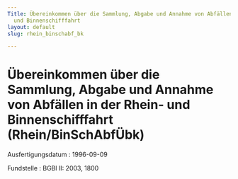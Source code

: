 ```yaml
---
Title: Übereinkommen über die Sammlung, Abgabe und Annahme von Abfällen in der Rhein-
  und Binnenschifffahrt
layout: default
slug: rhein_binschabf_bk

---
```


# Übereinkommen über die Sammlung, Abgabe und Annahme von Abfällen in der Rhein- und Binnenschifffahrt (Rhein/BinSchAbfÜbk)

Ausfertigungsdatum
:   1996-09-09

Fundstelle
:   BGBl II: 2003, 1800

